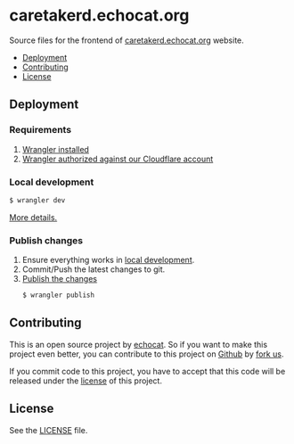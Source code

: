 # caretakerd.echocat.org

Source files for the frontend of [caretakerd.echocat.org](https://caretakerd.echocat.org) website.

* [Deployment](#Deployment)
* [Contributing](#contributing)
* [License](#license)

## Deployment

### Requirements

1. [Wrangler installed](https://developers.cloudflare.com/workers/cli-wrangler/install-update)
2. [Wrangler authorized against our Cloudflare account](https://developers.cloudflare.com/workers/cli-wrangler/authentication#using-commands)

### Local development

```bash
$ wrangler dev 
```

[More details.](https://developers.cloudflare.com/workers/cli-wrangler/commands#dev)

### Publish changes

1. Ensure everything works in [local development](#local-development).
2. Commit/Push the latest changes to git.
3. [Publish the changes](https://developers.cloudflare.com/workers/cli-wrangler/commands#publish)
   ```bash
   $ wrangler publish
   ```

## Contributing

This is an open source project by [echocat](https://echocat.org).
So if you want to make this project even better, you can contribute to this project on [Github](https://github.com/echocat/caretakerd.echocat.org)
by [fork us](https://github.com/echocat/caretakerd.echocat.org/fork).

If you commit code to this project, you have to accept that this code will be released under the [license](#license) of this project.

## License

See the [LICENSE](LICENSE) file.
